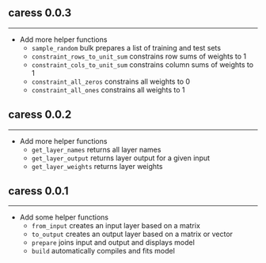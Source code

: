 ## caress 0.0.3
---------------------
* Add more helper functions
    * `sample_random` bulk prepares a list of training and test sets
    * `constraint_rows_to_unit_sum` constrains row sums of weights to 1
    * `constraint_cols_to_unit_sum` constrains column sums of weights to 1
    * `constraint_all_zeros` constrains all weights to 0
    * `constraint_all_ones` constrains all weights to 1

## caress 0.0.2
---------------------
* Add more helper functions
    * `get_layer_names` returns all layer names
    * `get_layer_output` returns layer output for a given input
    * `get_layer_weights` returns layer weights

## caress 0.0.1
---------------------
* Add some helper functions
    * `from_input` creates an input layer based on a matrix
    * `to_output` creates an output layer based on a matrix or vector
    * `prepare` joins input and output and displays model
    * `build` automatically compiles and fits model
